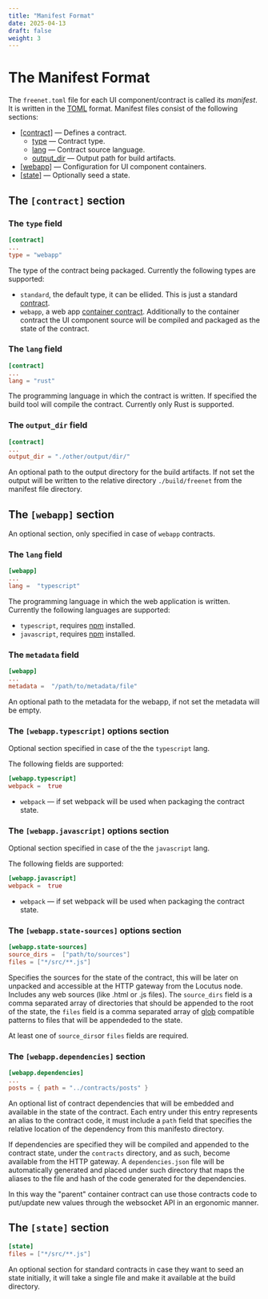```yaml
---
title: "Manifest Format"
date: 2025-04-13
draft: false
weight: 3
---
```


# The Manifest Format

The `freenet.toml` file for each UI component/contract is called its _manifest_.
It is written in the [TOML](https://toml.io/) format. Manifest files consist of
the following sections:

- [[contract]](./manifest.md#the-contract-section) — Defines a contract.
  - [type](./manifest.md#the-type-field) — Contract type.
  - [lang](./manifest.md#the-lang-field) — Contract source language.
  - [output_dir](./manifest.md#the-output_dir-field) — Output path for build
    artifacts.
- [[webapp]](./manifest.md#the-contract-section) — Configuration for UI
  component containers.
- [[state]](./manifest.md#the-state-section) — Optionally seed a state.

## The `[contract]` section

### The `type` field

```toml
[contract]
...
type = "webapp"
```

The type of the contract being packaged. Currently the following types are
supported:

- `standard`, the default type, it can be ellided. This is just a standard
  [contract](./glossary.md#contract).
- `webapp`, a web app [container contract](./glossary.md#container-contract).
  Additionally to the container contract the UI component source will be
  compiled and packaged as the state of the contract.

### The `lang` field

```toml
[contract]
...
lang = "rust"
```

The programming language in which the contract is written. If specified the
build tool will compile the contract. Currently only Rust is supported.

### The `output_dir` field

```toml
[contract]
...
output_dir = "./other/output/dir/"
```

An optional path to the output directory for the build artifacts. If not set the
output will be written to the relative directory `./build/freenet` from the
manifest file directory.

## The `[webapp]` section

An optional section, only specified in case of `webapp` contracts.

### The `lang` field

```toml
[webapp]
...
lang =  "typescript"
```

The programming language in which the web application is written. Currently the
following languages are supported:

- `typescript`, requires [npm](https://www.npmjs.com/) installed.
- `javascript`, requires [npm](https://www.npmjs.com/) installed.

### The `metadata` field

```toml
[webapp]
...
metadata =  "/path/to/metadata/file"
```

An optional path to the metadata for the webapp, if not set the metadata will be
empty.

### The `[webapp.typescript]` options section

Optional section specified in case of the the `typescript` lang.

The following fields are supported:

```toml
[webapp.typescript]
webpack =  true
```

- `webpack` — if set webpack will be used when packaging the contract state.

### The `[webapp.javascript]` options section

Optional section specified in case of the the `javascript` lang.

The following fields are supported:

```toml
[webapp.javascript]
webpack =  true
```

- `webpack` — if set webpack will be used when packaging the contract state.

### The `[webapp.state-sources]` options section

```toml
[webapp.state-sources]
source_dirs =  ["path/to/sources"]
files = ["*/src/**.js"]
```

Specifies the sources for the state of the contract, this will be later on
unpacked and accessible at the HTTP gateway from the Locutus node. Includes any
web sources (like .html or .js files). The `source_dirs` field is a comma
separated array of directories that should be appended to the root of the state,
the `files` field is a comma separated array of
[glob](<https://en.wikipedia.org/wiki/Glob_(programming)>) compatible patterns
to files that will be appendeded to the state.

At least one of `source_dirs`or `files` fields are required.

### The `[webapp.dependencies]` section

```toml
[webapp.dependencies]
...
posts = { path = "../contracts/posts" }
```

An optional list of contract dependencies that will be embedded and available in
the state of the contract. Each entry under this entry represents an alias to
the contract code, it must include a `path` field that specifies the relative
location of the dependency from this manifesto directory.

If dependencies are specified they will be compiled and appended to the contract
state, under the `contracts` directory, and as such, become available from the
HTTP gateway. A `dependencies.json` file will be automatically generated and
placed under such directory that maps the aliases to the file and hash of the
code generated for the dependencies.

In this way the "parent" container contract can use those contracts code to
put/update new values through the websocket API in an ergonomic manner.

## The `[state]` section

```toml
[state]
files = ["*/src/**.js"]
```

An optional section for standard contracts in case they want to seed an state
initially, it will take a single file and make it available at the build
directory.
